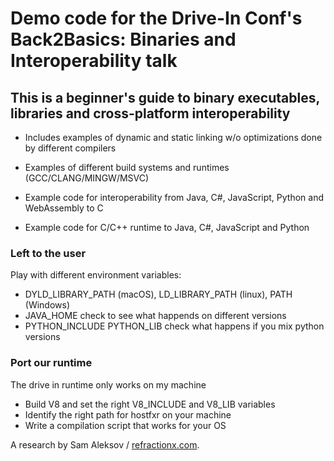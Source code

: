 # Demo code for the Drive-In Conf's Back2Basics: Binaries and Interoperability talk

## This is a beginner's guide to binary executables, libraries and cross-platform interoperability

- Includes examples of dynamic and static linking w/o optimizations done by different compilers

- Examples of different build systems and runtimes (GCC/CLANG/MINGW/MSVC)

- Example code for interoperability from Java, C#, JavaScript, Python and WebAssembly to C

- Example code for C/C++ runtime to Java, C#, JavaScript and Python

### Left to the user

Play with different environment variables:
 - DYLD_LIBRARY_PATH (macOS), LD_LIBRARY_PATH (linux), PATH (Windows)
 - JAVA_HOME check to see what happends on different versions
 - PYTHON_INCLUDE PYTHON_LIB check what happens if you mix python versions

### Port our runtime

The drive in runtime only works on my machine
 - Build V8 and set the right V8_INCLUDE and V8_LIB variables
 - Identify the right path for hostfxr on your machine
 - Write a compilation script that works for your OS 

A research by Sam Aleksov / [refractionx.com](https://refractionx.com).
